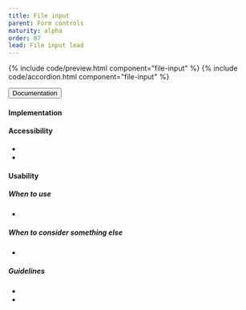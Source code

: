 ```yaml
---
title: File input
parent: Form controls
maturity: alpha
order: 07
lead: File input lead
---
```


{% include code/preview.html component="file-input" %}
{% include code/accordion.html component="file-input" %}
<div class="accordion-bordered">
  <button class="button-unstyled accordion-button"
      aria-expanded="true" aria-controls="date-input-docs">
    Documentation
  </button>
  <div id="date-input-docs" aria-hidden="false" class="accordion-content">
    <h4 class="heading">Implementation</h4>
    <h4 class="heading">Accessibility</h4>
    <ul class="content-list">
      <li></li>
      <li></li>
    </ul>
    <h4 class="heading">Usability</h4>
    <h5>When to use</h5>
    <ul class="content-list">
      <li></li>
    </ul>
    <h5>When to consider something else</h5>
    <ul class="content-list">
      <li></li>
    </ul>
    <h5>Guidelines</h5>
    <ul class="content-list">
      <li></li>
      <li></li>
    </ul>
  </div>
</div>
